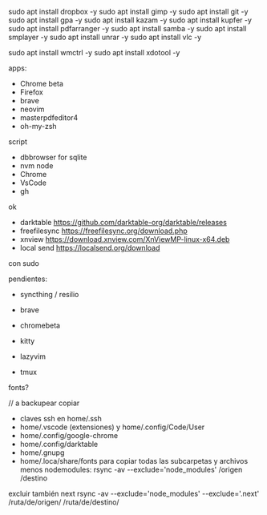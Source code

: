 sudo apt install dropbox -y
sudo apt install gimp -y
sudo apt install git -y
sudo apt install gpa -y
sudo apt install kazam -y
sudo apt install kupfer -y
sudo apt install pdfarranger -y
sudo apt install samba -y
sudo apt install smplayer -y
sudo apt install unrar -y
sudo apt install vlc -y

sudo apt install wmctrl -y
sudo apt install xdotool -y

apps:

- Chrome beta
- Firefox
- brave
- neovim
- masterpdfeditor4
- oh-my-zsh

script

- dbbrowser for sqlite
- nvm node
- Chrome
- VsCode
- gh

ok

- darktable https://github.com/darktable-org/darktable/releases
- freefilesync https://freefilesync.org/download.php
- xnview https://download.xnview.com/XnViewMP-linux-x64.deb
- local send https://localsend.org/download

con sudo

pendientes:

- syncthing / resilio

- brave
- chromebeta
- kitty
- lazyvim
- tmux

fonts?

// a backupear copiar

- claves ssh en home/.ssh
- home/.vscode (extensiones) y home/.config/Code/User
- home/.config/google-chrome
- home/.config/darktable
- home/.gnupg
- home/.loca/share/fonts
  para copiar todas las subcarpetas y archivos menos nodemodules:
  rsync -av --exclude='node_modules' /origen /destino

excluir también next
rsync -av --exclude='node_modules' --exclude='.next' /ruta/de/origen/ /ruta/de/destino/
